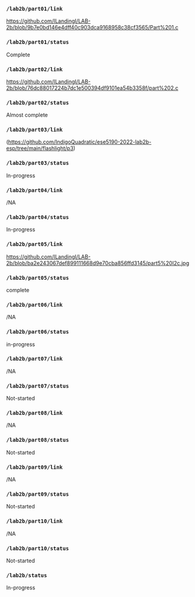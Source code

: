 ### `/lab2b/part01/link`
https://github.com/ILandingI/LAB-2b/blob/9b7e0bd146e4dff40c903dca9168958c38cf3565/Part%201.c
### `/lab2b/part01/status`
Complete
### `/lab2b/part02/link`
https://github.com/ILandingI/LAB-2b/blob/76dc88017224b7dc1e500394df9101ea54b3358f/part%202.c
### `/lab2b/part02/status`
Almost complete
### `/lab2b/part03/link`
(https://github.com/IndigoQuadratic/ese5190-2022-lab2b-esp/tree/main/flashlight/p3)
### `/lab2b/part03/status`
In-progress
### `/lab2b/part04/link`
/NA
### `/lab2b/part04/status`
In-progress
### `/lab2b/part05/link`
https://github.com/ILandingI/LAB-2b/blob/ba2e243067def899111668d9e70cba856ffd3145/part5%20I2c.jpg
### `/lab2b/part05/status`
complete
### `/lab2b/part06/link`
/NA
### `/lab2b/part06/status`
in-progress
### `/lab2b/part07/link`
/NA
### `/lab2b/part07/status`
Not-started
### `/lab2b/part08/link`
/NA
### `/lab2b/part08/status`
Not-started
### `/lab2b/part09/link`
/NA
### `/lab2b/part09/status`
Not-started
### `/lab2b/part10/link`
/NA
### `/lab2b/part10/status`
Not-started
### `/lab2b/status`
In-progress
